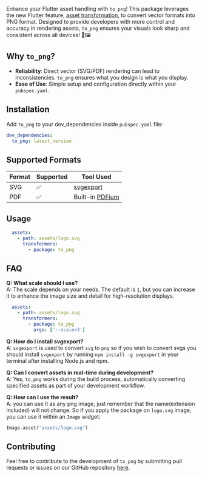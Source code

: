 Enhance your Flutter asset handling with `to_png`! This package leverages the new Flutter feature, [asset transformation](https://docs.flutter.dev/ui/assets/asset-transformation), to convert vector formats into PNG format. Designed to provide developers with more control and accuracy in rendering assets, `to_png` ensures your visuals look sharp and consistent across all devices! 🚀🖼️

## Why `to_png`?

- **Reliability**: Direct vector (SVG/PDF) rendering can lead to inconsistencies. `to_png` ensures what you design is what you display.
- **Ease of Use**: Simple setup and configuration directly within your `pubspec.yaml`.

## Installation
Add `to_png` to your dev_dependencies inside `pubspec.yaml` file:
```yaml
dev_dependencies:
  to_png: latest_version
```

## Supported Formats

| Format | Supported | Tool Used    |
|--------|-----------|--------------|
| SVG    | ✅       | [svgexport](https://www.npmjs.com/package/svgexport)    |
| PDF    | ✅       | Built-in [PDFium](https://pdfium.googlesource.com/pdfium/) |

## Usage

```yaml
  assets:
    - path: assets/logo.svg
      transformers:
        - package: to_png
```

## FAQ

**Q: What scale should I use?**  
A: The scale depends on your needs. The default is `1`, but you can increase it to enhance the image size and detail for high-resolution displays.

```yaml
  assets:
    - path: assets/logo.svg
      transformers:
        - package: to_png
          args: ['--scale=3']
```

**Q: How do I install svgexport?**  
A: `svgexport` is used to convert `svg` to `png` so if you wish to convert svgs you should install `svgexport` by running `npm install -g svgexport` in your terminal after installing Node.js and npm.

**Q: Can I convert assets in real-time during development?**  
A: Yes, `to_png` works during the build process, automatically converting specified assets as part of your development workflow.

**Q: How can I use the result?**  
A: you can use it as any png image, just remember that the name(extension included) will not change. So if you apply the package on `logo.svg` image, you can use it within an `Image` widget:
```dart
Image.asset("assets/logo.svg")
```

## Contributing

Feel free to contribute to the development of `to_png` by submitting pull requests or issues on our GitHub repository [here](https://github.com/hadysata/to_png/tree/main/src).